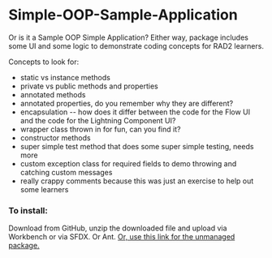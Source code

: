 # Simple-OOP-Sample-Application
Or is it a Sample OOP Simple Application? Either way, package includes some UI and some logic to demonstrate coding concepts for RAD2 learners.

Concepts to look for:
* static vs instance methods
* private vs public methods and properties
* annotated methods
* annotated properties, do you remember why they are different?
* encapsulation -- how does it differ between the code for the Flow UI and the code for the Lightning Component UI?
* wrapper class thrown in for fun, can you find it?
* constructor methods
* super simple test method that does some super simple testing, needs more
* custom exception class for required fields to demo throwing and catching custom messages
* really crappy comments because this was just an exercise to help out some learners

### To install:

Download from GitHub, unzip the downloaded file and upload via Workbench or via SFDX. Or Ant. 
[Or, use this link for the unmanaged package.](https://login.salesforce.com/packaging/installPackage.apexp?p0=04t5A000001zy7n)
